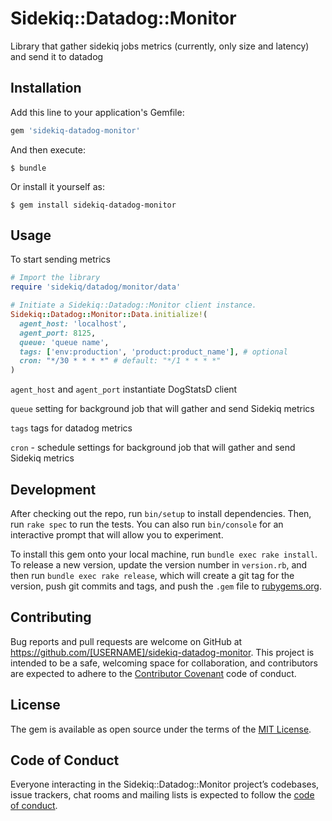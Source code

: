 # Sidekiq::Datadog::Monitor

Library that gather sidekiq jobs metrics (currently, only size and latency)
and send it to datadog

## Installation

Add this line to your application's Gemfile:

```ruby
gem 'sidekiq-datadog-monitor'
```

And then execute:

    $ bundle

Or install it yourself as:

    $ gem install sidekiq-datadog-monitor

## Usage

To start sending metrics

```ruby
# Import the library
require 'sidekiq/datadog/monitor/data'

# Initiate a Sidekiq::Datadog::Monitor client instance.
Sidekiq::Datadog::Monitor::Data.initialize!(
  agent_host: 'localhost',
  agent_port: 8125,
  queue: 'queue name',
  tags: ['env:production', 'product:product_name'], # optional
  cron: "*/30 * * * *" # default: "*/1 * * * *"
)
```
`agent_host` and `agent_port` instantiate DogStatsD client

`queue` setting for background job that will gather and send Sidekiq metrics

`tags` tags for datadog metrics

`cron` - schedule settings for background job that will gather and send Sidekiq metrics


## Development

After checking out the repo, run `bin/setup` to install dependencies. Then, run `rake spec` to run the tests. You can also run `bin/console` for an interactive prompt that will allow you to experiment.

To install this gem onto your local machine, run `bundle exec rake install`. To release a new version, update the version number in `version.rb`, and then run `bundle exec rake release`, which will create a git tag for the version, push git commits and tags, and push the `.gem` file to [rubygems.org](https://rubygems.org).

## Contributing

Bug reports and pull requests are welcome on GitHub at https://github.com/[USERNAME]/sidekiq-datadog-monitor. This project is intended to be a safe, welcoming space for collaboration, and contributors are expected to adhere to the [Contributor Covenant](http://contributor-covenant.org) code of conduct.

## License

The gem is available as open source under the terms of the [MIT License](https://opensource.org/licenses/MIT).

## Code of Conduct

Everyone interacting in the Sidekiq::Datadog::Monitor project’s codebases, issue trackers, chat rooms and mailing lists is expected to follow the [code of conduct](https://github.com/[USERNAME]/sidekiq-datadog-monitor/blob/master/CODE_OF_CONDUCT.md).
